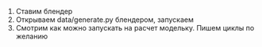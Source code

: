 1) Ставим блендер
2) Открываем data/generate.py блендером, запускаем
3) Смотрим как можно запускать на расчет модельку. Пишем циклы по желанию
